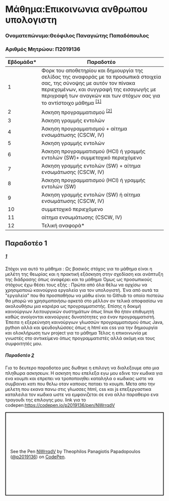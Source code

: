 # Μάθημα:Επικοινωνια ανθρωπου υπολογιστη


### Ονοματεπώνυμο:Θεόφιλος Παναγιώτης Παπαδόπουλος
### Αριθμός Μητρώου: Π2019136


| Εβδομάδα* | Παραδοτέο |
| --- | --- |
| 1 | Φορκ του αποθετηρίου και δημιουργία της σελίδας της αναφοράς με τα προσωπικά στοιχεία σας, της σύνοψης με αυτόν τον πίνακα περιεχομένων, και συγγραφή της εισαγωγής με περιγραφή των αναγκών και των στόχων σας για το αντίστοιχο μάθημα <sup><a href="#1">[1]</a></sup> |
| 2 | Άσκηση προγραμματισμού <sup><a href="#2">[2]</a></sup> |
| 3 | Άσκηση γραμμής εντολών |
| 4 | Άσκηση προγραμματισμού + αίτημα ενσωμάτωσης (CSCW, IV) |
| 5 | Άσκηση γραμμής εντολών |
| 6 | Άσκηση προγραμματισμού (HCI) ή γραμμής εντολών (SW)+ συμμετοχικό περιεχόμενο |
| 7 | Άσκηση γραμμής εντολών (SW) + αίτημα ενσωμάτωσης (CSCW, IV) |
| 8 | Άσκηση προγραμματισμού (HCI) ή γραμμής εντολών (SW) |
| 9 | Άσκηση γραμμής εντολών (SW) ή αίτημα ενσωμάτωσης (CSCW, IV) |
| 10 | συμμετοχικό περιεχόμενο |
| 11 | αίτημα ενσωμάτωσης (CSCW, IV) |
| 12 | Τελική αναφορά* |

## Παραδοτέο 1
 ##### [1](#1)
Στόχοι για αυτό το μάθημα : Ως βασικός στόχος για το μάθημα είναι η μελέτη της θεωρίας και η πρακτική εξάσκηση στην σχεδίαση και ανάπτυξη της διάδρασης όπως αναφέρει και το μάθημα Όμως ως προσωπικούς στόχους έχω θέσει τους εξής : Πρώτα από όλα θέλω να αρχίσω να χρησιμοποιώ καινούργια εργαλεία για τον υπολογιστή. Ένα από αυτά τα "εργαλεία" που θα προσπαθήσω να μάθω είναι το Github το οποίο πιστεύω θα μπορώ να χρησιμοποιήσω αρκετά στο μέλλον αν τελικά αποφασίσω να ακολουθήσω μια καριέρα ως προγραμματιστής. Επίσης η δοκιμή καινούργιων λειτουργικών συστημάτων όπως linux θα ήταν επιθυμητή καθώς ανοίγονται καινούργιες δυνατότητες για έναν προγραμματιστή. Έπειτα η εξερεύνηση καινούργιων γλωσσών προγραμματισμού όπως Java, python αλλά και ψευδογλώσσες όπως η html και css για την δημιουργία και ολοκλήρωση των project για το μάθημα Τέλος η επικοινωνία με γνωστές στο αντικείμενο όπως προγραμματιστές αλλά ακόμη και τους συμφοιτητές μου.

##### Παραδοτέο [2](#2)

Για το δευτερο παραδοτεο μας δωθηκε η επιλογη να διαλεξουμε απο μια πληθωρα ασκησεων. Η ασκηση που επελεξα εγω μου εδινε τον κωδικα για ενα κουμπι και επρεπει να τροποποιηθει καταληλα ο κωδικας ωστε να συμβαινει κατι που θελω οταν καποιος παταει το κουμπι. Μετα απο την μελετη που εκανα πανω στις γλωσσες html, css και js επεξεργαστικα καταλειλα τον κωδικα ωστε να εμφανιζεται σε ενα αλλο παραθειρο ενα τραγουδι της επιλογης μου.
link για το codepen:https://codepen.io/p2019136/pen/NWrrqdV

<p class="codepen" data-height="265" data-theme-id="dark" data-default-tab="js,result" data-user="p2019136" data-slug-hash="NWrrqdV" data-preview="true" style="height: 265px; box-sizing: border-box; display: flex; align-items: center; justify-content: center; border: 2px solid; margin: 1em 0; padding: 1em;" data-pen-title="NWrrqdV">
  <span>See the Pen <a href="https://codepen.io/p2019136/pen/NWrrqdV">
  NWrrqdV</a> by Theophilos Panagiotis Papadopoulos (<a href="https://codepen.io/p2019136">@p2019136</a>)
  on <a href="https://codepen.io">CodePen</a>.</span>
</p>
<script async src="https://static.codepen.io/assets/embed/ei.js"></script>
